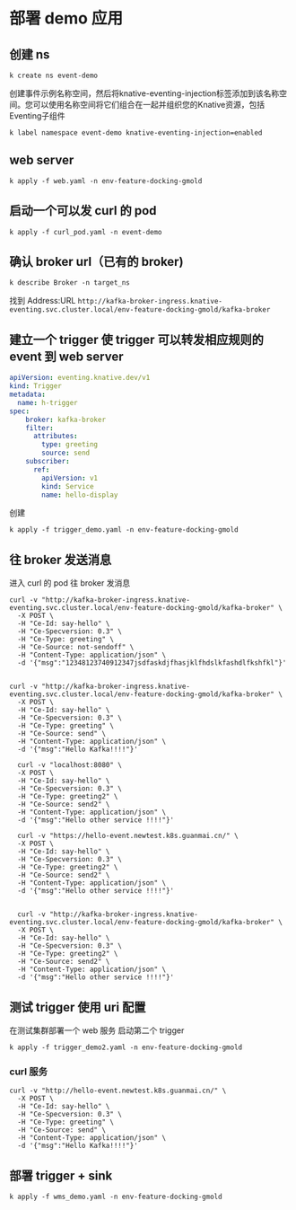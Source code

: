 <!--
 * @Author: 27
 * @LastEditors: 27
 * @Date: 2024-06-04 14:19:43
 * @LastEditTime: 2024-06-05 09:58:31
 * @FilePath: /let-sGo/c/prac_code_content/7788/go_kafka/demo/doc.md
 * @description: type some description
-->
# 部署 demo 应用
## 创建 ns
```shell
k create ns event-demo
```
创建事件示例名称空间，然后将knative-eventing-injection标签添加到该名称空间。您可以使用名称空间将它们组合在一起并组织您的Knative资源，包括Eventing子组件
```shell
k label namespace event-demo knative-eventing-injection=enabled
```

## web server
```shell
k apply -f web.yaml -n env-feature-docking-gmold
```

## 启动一个可以发 curl 的 pod
```shell
k apply -f curl_pod.yaml -n event-demo
```

## 确认 broker url（已有的 broker)
```shell
k describe Broker -n target_ns
```
找到 Address:URL
`http://kafka-broker-ingress.knative-eventing.svc.cluster.local/env-feature-docking-gmold/kafka-broker`

## 建立一个 trigger 使 trigger 可以转发相应规则的 event 到 web server
```yaml
apiVersion: eventing.knative.dev/v1
kind: Trigger
metadata:
  name: h-trigger
spec:
    broker: kafka-broker
    filter:
      attributes:
        type: greeting
        source: send
    subscriber:
      ref: 
        apiVersion: v1
        kind: Service
        name: hello-display
```
创建
```shell
k apply -f trigger_demo.yaml -n env-feature-docking-gmold
```

## 往 broker 发送消息
进入 curl 的 pod
往 broker 发消息
```shell
curl -v "http://kafka-broker-ingress.knative-eventing.svc.cluster.local/env-feature-docking-gmold/kafka-broker" \
  -X POST \
  -H "Ce-Id: say-hello" \
  -H "Ce-Specversion: 0.3" \
  -H "Ce-Type: greeting" \
  -H "Ce-Source: not-sendoff" \
  -H "Content-Type: application/json" \
  -d '{"msg":"12348123740912347jsdfaskdjfhasjklfhdslkfashdlfkshfkl"}'


curl -v "http://kafka-broker-ingress.knative-eventing.svc.cluster.local/env-feature-docking-gmold/kafka-broker" \
  -X POST \
  -H "Ce-Id: say-hello" \
  -H "Ce-Specversion: 0.3" \
  -H "Ce-Type: greeting" \
  -H "Ce-Source: send" \
  -H "Content-Type: application/json" \
  -d '{"msg":"Hello Kafka!!!!"}'

  curl -v "localhost:8080" \
  -X POST \
  -H "Ce-Id: say-hello" \
  -H "Ce-Specversion: 0.3" \
  -H "Ce-Type: greeting2" \
  -H "Ce-Source: send2" \
  -H "Content-Type: application/json" \
  -d '{"msg":"Hello other service !!!!"}'

  curl -v "https://hello-event.newtest.k8s.guanmai.cn/" \
  -X POST \
  -H "Ce-Id: say-hello" \
  -H "Ce-Specversion: 0.3" \
  -H "Ce-Type: greeting2" \
  -H "Ce-Source: send2" \
  -H "Content-Type: application/json" \
  -d '{"msg":"Hello other service !!!!"}'


  curl -v "http://kafka-broker-ingress.knative-eventing.svc.cluster.local/env-feature-docking-gmold/kafka-broker" \
  -X POST \
  -H "Ce-Id: say-hello" \
  -H "Ce-Specversion: 0.3" \
  -H "Ce-Type: greeting2" \
  -H "Ce-Source: send2" \
  -H "Content-Type: application/json" \
  -d '{"msg":"Hello other service !!!!"}'
```

## 测试 trigger 使用 uri 配置
在测试集群部署一个 web 服务
启动第二个 trigger
```shell
k apply -f trigger_demo2.yaml -n env-feature-docking-gmold
```

### curl 服务
```shell
curl -v "http://hello-event.newtest.k8s.guanmai.cn/" \
  -X POST \
  -H "Ce-Id: say-hello" \
  -H "Ce-Specversion: 0.3" \
  -H "Ce-Type: greeting" \
  -H "Ce-Source: send" \
  -H "Content-Type: application/json" \
  -d '{"msg":"Hello Kafka!!!!"}'
```

## 部署 trigger + sink
```shell
k apply -f wms_demo.yaml -n env-feature-docking-gmold
```


